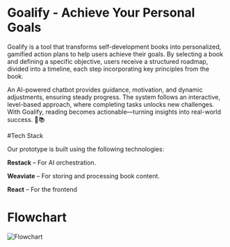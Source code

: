 # Goalify - Achieve Your Personal Goals
Goalify is a tool that transforms self-development books into personalized, gamified action plans to help users achieve their goals. By selecting a book and defining a specific objective, users receive a structured roadmap, divided into a timeline, each step incorporating key principles from the book.

An AI-powered chatbot provides guidance, motivation, and dynamic adjustments, ensuring steady progress. The system follows an interactive, level-based approach, where completing tasks unlocks new challenges. With Goalify, reading becomes actionable—turning insights into real-world success. 🚀📚

#Tech Stack

Our prototype is built using the following technologies:

**Restack** – For AI orchestration.

**Weaviate** – For storing and processing book content.

**React** – For the frontend

# Flowchart
![Flowchart](flowchart.png)
